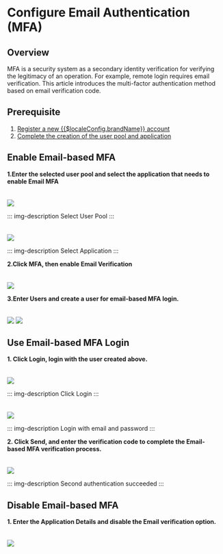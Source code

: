 # Configure Email Authentication (MFA)

## Overview

MFA is a security system as a secondary identity verification for verifying the legitimacy of an operation. For example, remote login requires email verification. This article introduces the multi-factor authentication method based on email verification code.

## Prerequisite

1. [Register a new {{$localeConfig.brandName}} account](https://console.approw.cn)
2. [Complete the creation of the user pool and application](/docs/en/guides/basics/authenticate-first-user/use-hosted-login-page.md)

## Enable Email-based MFA

**1.Enter the selected user pool and select the application that needs to enable Email MFA**

<img src="./images/4-1.png" style="margin-top: 20px;" class="md-img-padding" />

::: img-description
Select User Pool
:::

<img src="./images/4-2.png" style="margin-top: 20px;" class="md-img-padding" />

::: img-description
Select Application
:::

**2.Click MFA, then enable Email Verification**

<img src="./images/5-1.png" style="margin-top: 20px;" class="md-img-padding" />

**3.Enter  Users and create a user for email-based MFA login.**

<img src="./images/4-4.png" style="margin-top: 20px;" class="md-img-padding" />

<img src="./images/5-2.png" style="margin-top: 20px;" class="md-img-padding" />

## Use Email-based MFA Login

**1. Click Login, login with the user created above.**

<img src="./images/4-6.png" style="margin-top: 20px;" class="md-img-padding" />

::: img-description
Click Login
:::

<img src="./images/5-3.png" style="margin-top: 20px;" class="md-img-padding" />

::: img-description
Login with email and password
:::

**2. Click Send, and enter the verification code to complete the Email-based MFA verification process.**

<img src="./images/5-4.png" style="margin-top: 20px;" class="md-img-padding" />

::: img-description
Second authentication succeeded
:::

## Disable Email-based MFA

**1. Enter the Application Details and disable the Email verification  option.**

<img src="./images/5-5.png" style="margin-top: 20px;" class="md-img-padding" />
